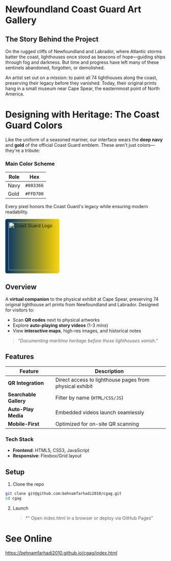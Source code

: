 # Newfoundland Coast Guard Art Gallery

## The Story Behind the Project

On the rugged cliffs of Newfoundland and Labrador, where Atlantic storms batter the coast, lighthouses once stood as beacons of hope—guiding ships through fog and darkness. But time and progress have left many of these sentinels abandoned, forgotten, or demolished.

An artist set out on a mission: to paint all 74 lighthouses along the coast, preserving their legacy before they vanished. Today, their original prints hang in a small museum near Cape Spear, the easternmost point of North America.

# Designing with Heritage: The Coast Guard Colors

Like the uniform of a seasoned mariner, our interface wears the **deep navy** and **gold** of the official Coast Guard emblem. These aren't just colors—they're a tribute:

### Main Color Scheme

| Role | Hex       |
| ---- | --------- |
| Navy | `#003366` |
| Gold | `#FFD700` |

Every pixel honors the Coast Guard's legacy while ensuring modern readability.

<div align="left">
  <img src="https://upload.wikimedia.org/wikipedia/en/0/04/Canadian_Coast_Guard_crest.png" alt="Coast Guard Logo" width="150" style="background: linear-gradient(to right, #003366, #FFD700); padding: 10px; border-radius: 5px;">
</div>

## Overview

A **virtual companion** to the physical exhibit at Cape Spear, preserving 74 original lighthouse art prints from Newfoundland and Labrador. Designed for visitors to:

- Scan **QR codes** next to physical artworks
- Explore **auto-playing story videos** (1-3 mins)
- View **interactive maps**, high-res images, and historical notes

> _"Documenting maritime heritage before these lighthouses vanish."_

## Features

| Feature                | Description                                             |
| ---------------------- | ------------------------------------------------------- |
| **QR Integration**     | Direct access to lighthouse pages from physical exhibit |
| **Searchable Gallery** | Filter by name (`HTML/CSS/JS`)                          |
| **Auto-Play Media**    | Embedded videos launch seamlessly                       |
| **Mobile-First**       | Optimized for on-site QR scanning                       |

### Tech Stack

- **Frontend**: HTML5, CSS3, JavaScript
- **Responsive**: Flexbox/Grid layout

## Setup

1.  Clone the repo

```bash
git clone git@github.com:behnamfarhadi2010/cgag.git
cd cgag
```

2.  Launch
    > \*" Open index.html in a browser or deploy via GitHub Pages"

# See Online

https://behnamfarhadi2010.github.io/cgag/index.html
